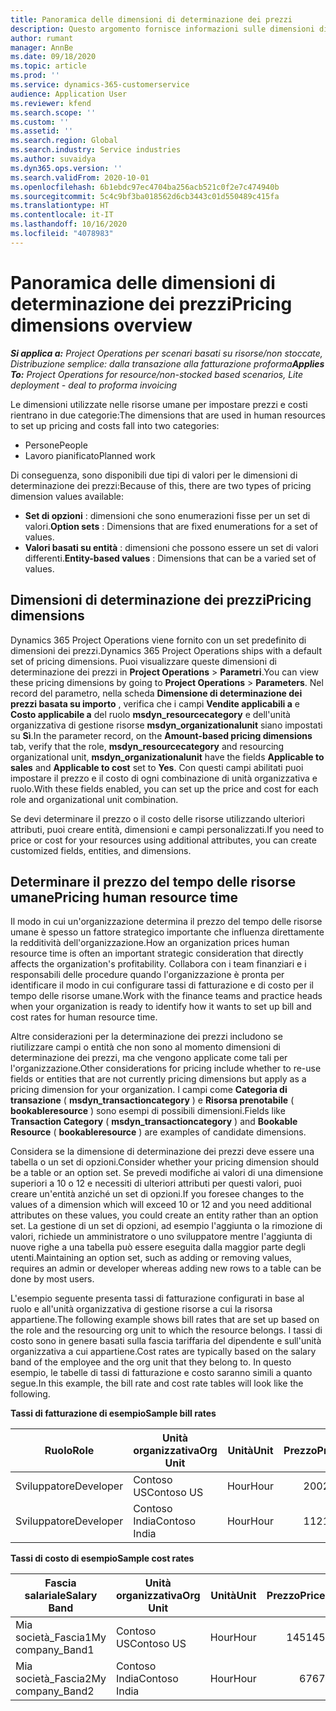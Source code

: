 ```yaml
---
title: Panoramica delle dimensioni di determinazione dei prezzi
description: Questo argomento fornisce informazioni sulle dimensioni di determinazione dei prezzi in Dynamics 365 Project Operations.
author: rumant
manager: AnnBe
ms.date: 09/18/2020
ms.topic: article
ms.prod: ''
ms.service: dynamics-365-customerservice
audience: Application User
ms.reviewer: kfend
ms.search.scope: ''
ms.custom: ''
ms.assetid: ''
ms.search.region: Global
ms.search.industry: Service industries
ms.author: suvaidya
ms.dyn365.ops.version: ''
ms.search.validFrom: 2020-10-01
ms.openlocfilehash: 6b1ebdc97ec4704ba256acb521c0f2e7c474940b
ms.sourcegitcommit: 5c4c9bf3ba018562d6cb3443c01d550489c415fa
ms.translationtype: HT
ms.contentlocale: it-IT
ms.lasthandoff: 10/16/2020
ms.locfileid: "4078983"
---
```

# <a name="pricing-dimensions-overview"></a><span data-ttu-id="2e8fb-103">Panoramica delle dimensioni di determinazione dei prezzi</span><span class="sxs-lookup"><span data-stu-id="2e8fb-103">Pricing dimensions overview</span></span>

<span data-ttu-id="2e8fb-104">_**Si applica a:** Project Operations per scenari basati su risorse/non stoccate, Distribuzione semplice: dalla transazione alla fatturazione proforma_</span><span class="sxs-lookup"><span data-stu-id="2e8fb-104">_**Applies To:** Project Operations for resource/non-stocked based scenarios, Lite deployment - deal to proforma invoicing_</span></span>

<span data-ttu-id="2e8fb-105">Le dimensioni utilizzate nelle risorse umane per impostare prezzi e costi rientrano in due categorie:</span><span class="sxs-lookup"><span data-stu-id="2e8fb-105">The dimensions that are used in human resources to set up pricing and costs fall into two categories:</span></span>

- <span data-ttu-id="2e8fb-106">Persone</span><span class="sxs-lookup"><span data-stu-id="2e8fb-106">People</span></span>
- <span data-ttu-id="2e8fb-107">Lavoro pianificato</span><span class="sxs-lookup"><span data-stu-id="2e8fb-107">Planned work</span></span>

<span data-ttu-id="2e8fb-108">Di conseguenza, sono disponibili due tipi di valori per le dimensioni di determinazione dei prezzi:</span><span class="sxs-lookup"><span data-stu-id="2e8fb-108">Because of this, there are two types of pricing dimension values available:</span></span>

- <span data-ttu-id="2e8fb-109">**Set di opzioni** : dimensioni che sono enumerazioni fisse per un set di valori.</span><span class="sxs-lookup"><span data-stu-id="2e8fb-109">**Option sets** : Dimensions that are fixed enumerations for a set of values.</span></span>
- <span data-ttu-id="2e8fb-110">**Valori basati su entità** : dimensioni che possono essere un set di valori differenti.</span><span class="sxs-lookup"><span data-stu-id="2e8fb-110">**Entity-based values** : Dimensions that can be a varied set of values.</span></span>

## <a name="pricing-dimensions"></a><span data-ttu-id="2e8fb-111">Dimensioni di determinazione dei prezzi</span><span class="sxs-lookup"><span data-stu-id="2e8fb-111">Pricing dimensions</span></span>

<span data-ttu-id="2e8fb-112">Dynamics 365 Project Operations viene fornito con un set predefinito di dimensioni dei prezzi.</span><span class="sxs-lookup"><span data-stu-id="2e8fb-112">Dynamics 365 Project Operations ships with a default set of pricing dimensions.</span></span> <span data-ttu-id="2e8fb-113">Puoi visualizzare queste dimensioni di determinazione dei prezzi in **Project Operations** > **Parametri**.</span><span class="sxs-lookup"><span data-stu-id="2e8fb-113">You can view these pricing dimensions by going to **Project Operations** > **Parameters**.</span></span> <span data-ttu-id="2e8fb-114">Nel record del parametro, nella scheda **Dimensione di determinazione dei prezzi basata su importo** , verifica che i campi **Vendite applicabili a** e **Costo applicabile a** del ruolo **msdyn_resourcecategory** e dell'unità organizzativa di gestione risorse **msdyn_organizationalunit** siano impostati su **Sì**.</span><span class="sxs-lookup"><span data-stu-id="2e8fb-114">In the parameter record, on the **Amount-based pricing dimensions** tab, verify that the role, **msdyn_resourcecategory** and resourcing organizational unit, **msdyn_organizationalunit** have the fields **Applicable to sales** and **Applicable to cost** set to **Yes**.</span></span> <span data-ttu-id="2e8fb-115">Con questi campi abilitati puoi impostare il prezzo e il costo di ogni combinazione di unità organizzativa e ruolo.</span><span class="sxs-lookup"><span data-stu-id="2e8fb-115">With these fields enabled, you can set up the price and cost for each role and organizational unit combination.</span></span>

<span data-ttu-id="2e8fb-116">Se devi determinare il prezzo o il costo delle risorse utilizzando ulteriori attributi, puoi creare entità, dimensioni e campi personalizzati.</span><span class="sxs-lookup"><span data-stu-id="2e8fb-116">If you need to price or cost for your resources using additional attributes, you can create customized fields, entities, and dimensions.</span></span>

## <a name="pricing-human-resource-time"></a><span data-ttu-id="2e8fb-117">Determinare il prezzo del tempo delle risorse umane</span><span class="sxs-lookup"><span data-stu-id="2e8fb-117">Pricing human resource time</span></span>
<span data-ttu-id="2e8fb-118">Il modo in cui un'organizzazione determina il prezzo del tempo delle risorse umane è spesso un fattore strategico importante che influenza direttamente la redditività dell'organizzazione.</span><span class="sxs-lookup"><span data-stu-id="2e8fb-118">How an organization prices human resource time is often an important strategic consideration that directly affects the organization's profitability.</span></span> <span data-ttu-id="2e8fb-119">Collabora con i team finanziari e i responsabili delle procedure quando l'organizzazione è pronta per identificare il modo in cui configurare tassi di fatturazione e di costo per il tempo delle risorse umane.</span><span class="sxs-lookup"><span data-stu-id="2e8fb-119">Work with the finance teams and practice heads when your organization is ready to identify how it wants to set up bill and cost rates for human resource time.</span></span>

<span data-ttu-id="2e8fb-120">Altre considerazioni per la determinazione dei prezzi includono se riutilizzare campi o entità che non sono al momento dimensioni di determinazione dei prezzi, ma che vengono applicate come tali per l'organizzazione.</span><span class="sxs-lookup"><span data-stu-id="2e8fb-120">Other considerations for pricing include whether to re-use fields or entities that are not currently pricing dimensions but apply as a pricing dimension for your organization.</span></span> <span data-ttu-id="2e8fb-121">I campi come **Categoria di transazione** ( **msdyn_transactioncategory** ) e **Risorsa prenotabile** ( **bookableresource** ) sono esempi di possibili dimensioni.</span><span class="sxs-lookup"><span data-stu-id="2e8fb-121">Fields like **Transaction Category** ( **msdyn_transactioncategory** ) and **Bookable Resource** ( **bookableresource** ) are examples of candidate dimensions.</span></span> 

<span data-ttu-id="2e8fb-122">Considera se la dimensione di determinazione dei prezzi deve essere una tabella o un set di opzioni.</span><span class="sxs-lookup"><span data-stu-id="2e8fb-122">Consider whether your pricing dimension should be a table or an option set.</span></span> <span data-ttu-id="2e8fb-123">Se prevedi modifiche ai valori di una dimensione superiori a 10 o 12 e necessiti di ulteriori attributi per questi valori, puoi creare un'entità anziché un set di opzioni.</span><span class="sxs-lookup"><span data-stu-id="2e8fb-123">If you foresee changes to the values of a dimension which will exceed 10 or 12 and you need additional attributes on these values, you could create an entity rather than an option set.</span></span> <span data-ttu-id="2e8fb-124">La gestione di un set di opzioni, ad esempio l'aggiunta o la rimozione di valori, richiede un amministratore o uno sviluppatore mentre l'aggiunta di nuove righe a una tabella può essere eseguita dalla maggior parte degli utenti.</span><span class="sxs-lookup"><span data-stu-id="2e8fb-124">Maintaining an option set, such as adding or removing values, requires an admin or developer whereas adding new rows to a table can be done by most users.</span></span>

<span data-ttu-id="2e8fb-125">L'esempio seguente presenta tassi di fatturazione configurati in base al ruolo e all'unità organizzativa di gestione risorse a cui la risorsa appartiene.</span><span class="sxs-lookup"><span data-stu-id="2e8fb-125">The following example shows bill rates that are set up based on the role and the resourcing org unit to which the resource belongs.</span></span> <span data-ttu-id="2e8fb-126">I tassi di costo sono in genere basati sulla fascia tariffaria del dipendente e sull'unità organizzativa a cui appartiene.</span><span class="sxs-lookup"><span data-stu-id="2e8fb-126">Cost rates are typically based on the salary band of the employee and the org unit that they belong to.</span></span> <span data-ttu-id="2e8fb-127">In questo esempio, le tabelle di tassi di fatturazione e costo saranno simili a quanto segue.</span><span class="sxs-lookup"><span data-stu-id="2e8fb-127">In this example, the bill rate and cost rate tables will look like the following.</span></span>

<span data-ttu-id="2e8fb-128">**Tassi di fatturazione di esempio**</span><span class="sxs-lookup"><span data-stu-id="2e8fb-128">**Sample bill rates**</span></span>

| <span data-ttu-id="2e8fb-129">Ruolo</span><span class="sxs-lookup"><span data-stu-id="2e8fb-129">Role</span></span>        | <span data-ttu-id="2e8fb-130">Unità organizzativa</span><span class="sxs-lookup"><span data-stu-id="2e8fb-130">Org Unit</span></span>    |<span data-ttu-id="2e8fb-131">Unità</span><span class="sxs-lookup"><span data-stu-id="2e8fb-131">Unit</span></span>      |<span data-ttu-id="2e8fb-132">Prezzo</span><span class="sxs-lookup"><span data-stu-id="2e8fb-132">Price</span></span>      |<span data-ttu-id="2e8fb-133">Valuta</span><span class="sxs-lookup"><span data-stu-id="2e8fb-133">Currency</span></span>  |
| ------------|-------------|----------|----------:|----------|
| <span data-ttu-id="2e8fb-134">Sviluppatore</span><span class="sxs-lookup"><span data-stu-id="2e8fb-134">Developer</span></span>   | <span data-ttu-id="2e8fb-135">Contoso US</span><span class="sxs-lookup"><span data-stu-id="2e8fb-135">Contoso US</span></span>  |<span data-ttu-id="2e8fb-136">Hour</span><span class="sxs-lookup"><span data-stu-id="2e8fb-136">Hour</span></span> | <span data-ttu-id="2e8fb-137">200</span><span class="sxs-lookup"><span data-stu-id="2e8fb-137">200</span></span>|<span data-ttu-id="2e8fb-138">USD</span><span class="sxs-lookup"><span data-stu-id="2e8fb-138">USD</span></span>     |
| <span data-ttu-id="2e8fb-139">Sviluppatore</span><span class="sxs-lookup"><span data-stu-id="2e8fb-139">Developer</span></span>   | <span data-ttu-id="2e8fb-140">Contoso India</span><span class="sxs-lookup"><span data-stu-id="2e8fb-140">Contoso India</span></span> |<span data-ttu-id="2e8fb-141">Hour</span><span class="sxs-lookup"><span data-stu-id="2e8fb-141">Hour</span></span>|   <span data-ttu-id="2e8fb-142">112</span><span class="sxs-lookup"><span data-stu-id="2e8fb-142">112</span></span>|<span data-ttu-id="2e8fb-143">USD</span><span class="sxs-lookup"><span data-stu-id="2e8fb-143">USD</span></span>     |


<span data-ttu-id="2e8fb-144">**Tassi di costo di esempio**</span><span class="sxs-lookup"><span data-stu-id="2e8fb-144">**Sample cost rates**</span></span>

| <span data-ttu-id="2e8fb-145">Fascia salariale</span><span class="sxs-lookup"><span data-stu-id="2e8fb-145">Salary Band</span></span>     | <span data-ttu-id="2e8fb-146">Unità organizzativa</span><span class="sxs-lookup"><span data-stu-id="2e8fb-146">Org Unit</span></span>    |<span data-ttu-id="2e8fb-147">Unità</span><span class="sxs-lookup"><span data-stu-id="2e8fb-147">Unit</span></span>      |<span data-ttu-id="2e8fb-148">Prezzo</span><span class="sxs-lookup"><span data-stu-id="2e8fb-148">Price</span></span>      |<span data-ttu-id="2e8fb-149">Valuta</span><span class="sxs-lookup"><span data-stu-id="2e8fb-149">Currency</span></span>  |
| ----------------|-------------|----------|----------:|----------|
| <span data-ttu-id="2e8fb-150">Mia società_Fascia1</span><span class="sxs-lookup"><span data-stu-id="2e8fb-150">My company_Band1</span></span> | <span data-ttu-id="2e8fb-151">Contoso US</span><span class="sxs-lookup"><span data-stu-id="2e8fb-151">Contoso US</span></span>  |<span data-ttu-id="2e8fb-152">Hour</span><span class="sxs-lookup"><span data-stu-id="2e8fb-152">Hour</span></span> | <span data-ttu-id="2e8fb-153">145</span><span class="sxs-lookup"><span data-stu-id="2e8fb-153">145</span></span>|<span data-ttu-id="2e8fb-154">USD</span><span class="sxs-lookup"><span data-stu-id="2e8fb-154">USD</span></span>     |
| <span data-ttu-id="2e8fb-155">Mia società_Fascia2</span><span class="sxs-lookup"><span data-stu-id="2e8fb-155">My company_Band2</span></span> | <span data-ttu-id="2e8fb-156">Contoso India</span><span class="sxs-lookup"><span data-stu-id="2e8fb-156">Contoso India</span></span> |<span data-ttu-id="2e8fb-157">Hour</span><span class="sxs-lookup"><span data-stu-id="2e8fb-157">Hour</span></span>|   <span data-ttu-id="2e8fb-158">67</span><span class="sxs-lookup"><span data-stu-id="2e8fb-158">67</span></span>|<span data-ttu-id="2e8fb-159">USD</span><span class="sxs-lookup"><span data-stu-id="2e8fb-159">USD</span></span>     |
